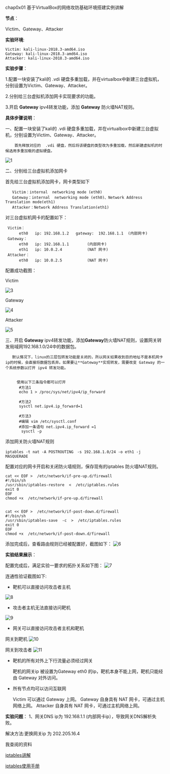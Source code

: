 chap0x01 基于VirtualBox的网络攻防基础环境搭建实例讲解

**节点**：

Victim、Gateway、Attacker

**实验环境**: 
```
Victim: kali-linux-2018.3-amd64.iso   
Gateway: kali-linux-2018.3-amd64.iso   
Attacker: kali-linux-2018.3-amd64.iso   
```

**实验步骤**：

1.配置一块安装了kali的 .vdi 硬盘多重加载，并在virtualbox中新建三台虚拟机，分别设置为Victim、Gateway、Attacker。

2.分别给三台虚拟机添加网卡实现要求的功能。

3.开启 **Gateway** ipv4转发功能，添加 **Gateway** 防火墙NAT规则。


**具体步骤说明**：

   一、配置一块安装了kali的 .vdi 硬盘多重加载，并在virtualbox中新建三台虚拟机，分别设置为Victim、Gateway、Attacker。
   
        首先释放对应的  .vdi 硬盘，然后将该硬盘的类型改为多重加载，然后新建虚拟机的时候选用多重加载的虚拟硬盘。
   ![ 1](https://github.com/CUCCS/2018-NS-Public-jackcily/raw/ns_chap0x01/1.PNG)
   
   二、分别给三台虚拟机添加网卡
   
   首先给三台虚拟机添加网卡，网卡类型如下

       Victim：internal  networking mode (eth0)
       Gateway：internal  networking mode (eth0)、Network Address Translation mode(eth1)
       Attacker：Network Address Translation(eth1)


对三台虚拟机网卡的配置如下：

```
 Victim：
      eth0   ip: 192.168.1.2   gateway:  192.168.1.1  (内部网卡)
 Gateway：
      eth0   ip: 192.168.1.1        (内部网卡)
      eth1   ip: 10.0.2.4           (NAT 网卡)
 Attacker：
      eth0   ip: 10.0.2.5           (NAT 网卡)
```

配置成功截图：

Victim

![3](https://github.com/CUCCS/2018-NS-Public-jackcily/raw/ns_chap0x01/3.PNG)


Gateway

![4](https://github.com/CUCCS/2018-NS-Public-jackcily/raw/ns_chap0x01/4.PNG)

Attacker

![5](https://github.com/CUCCS/2018-NS-Public-jackcily/raw/ns_chap0x01/5.PNG)




   
   三、开启 **Gateway** ipv4转发功能，添加**Gateway**防火墙NAT规则，设置网关转发局域网192.168.1.0/24中的数据包。
   
       默认情况下，linux的三层包转发功能是关闭的，所以网关如果收到目的地址不是本机网卡ip的时候，会直接将数据包丢弃。如果要让**Gateway**实现转发，需要改变 Gateway 的一个系统参数以打开 ipv4 转发功能。


         使用以下三条指令都可以打开
          #方法1
          echo 1 > /proc/sys/net/ipv4/ip_forward

          #方法2
          sysctl net.ipv4.ip_forward=1

          #方法3
          #编辑 vim /etc/sysctl.conf  
          #添加一条语句 net.ipv4.ip_forward =1
           sysctl -p

   
   添加网关防火墙NAT规则
   

```
iptables -t nat -A POSTROUTING　-s 192.168.1.0/24 -o eth1 -j  MASQUERADE
```
配置对应的网卡开启和关闭防火墙规则，保存现有的iptables 防火墙NAT规则。
```
cat << EOF >  /etc/network/if-pre-up.d/firewall
#!/bin/sh
/usr/sbin/iptables-restore  <  /etc/iptables.rules
exit 0
EOF
chmod +x  /etc/network/if-pre-up.d/firewall


cat << EOF >  /etc/network/if-post-down.d/firewall
#!/bin/sh
/usr/sbin/iptables-save  -c  >  /etc/iptables.rules
exit 0
EOF
chmod +x  /etc/network/if-post-down.d/firewall

```


添加完成后，查看路由规则已经被配置好，截图如下：
![6](https://github.com/CUCCS/2018-NS-Public-jackcily/raw/ns_chap0x01/7.PNG)


   
   **实验结果展示**：
   
  配置完成后，满足实验一要求的拓扑关系如下图：
![7](https://github.com/CUCCS/2018-NS-Public-jackcily/raw/ns_chap0x01/8-2.png)

连通性验证截图如下:

 -  靶机可以直接访问攻击者主机
 
  ![8](https://github.com/CUCCS/2018-NS-Public-jackcily/raw/ns_chap0x01/%E9%9D%B6%E6%9C%BA%E5%88%B0%E6%94%BB%E5%87%BB%E8%80%85.PNG)

 -  攻击者主机无法直接访问靶机
 
![9](https://github.com/CUCCS/2018-NS-Public-jackcily/raw/ns_chap0x01/%E6%94%BB%E5%87%BB%E8%80%85%E5%88%B0%E9%9D%B6%E6%9C%BA.PNG)
 
 - 网关可以直接访问攻击者主机和靶机
 
 网关到靶机
 ![10](https://github.com/CUCCS/2018-NS-Public-jackcily/raw/ns_chap0x01/%E7%BD%91%E5%85%B3%E5%88%B0%E9%9D%B6%E6%9C%BA.PNG)

网关到攻击者
![11](https://github.com/CUCCS/2018-NS-Public-jackcily/raw/ns_chap0x01/%E7%BD%91%E5%85%B3%E5%88%B0%E6%94%BB%E5%87%BB%E8%80%85.PNG)

 - 靶机的所有对外上下行流量必须经过网关
 
     靶机的网关ip 被设置为Gateway  eth0 的ip，靶机本身不能上网，靶机只能经由 Gateway 对外访问。
     
 -  所有节点均可以访问互联网
 
     Victim 可以通过 Gateway 上网。
     Gateway  自身具有 NAT 网卡，可通过主机网络上网。
     Attacker  自身具有 NAT 网卡，可通过主机网络上网。
     
 
**实验问题**：
1、网关DNS ip为  192.168.1.1 (内部网卡ip），导致网关DNS解析失败。

解决方法:更换网关ip 为 202.205.16.4


我查阅的资料

[iptables讲解](http://blog.51cto.com/wwdhks/1154032)

[iptables使用手册](http://ipset.netfilter.org/iptables.man.html)

